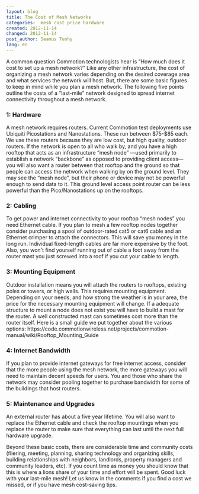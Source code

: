 ```yaml
---
layout: blog
title: The Cost of Mesh Networks
categories:  mesh cost price hardware 
created: 2012-11-14
changed: 2012-11-14
post_author: Seamus Tuohy
lang: en
---
```

 
<p>A common question Commotion technologists hear is “How much does it cost to set up a mesh network?” Like any other infrastructure, the cost of organizing a mesh network varies depending on the desired coverage area and what services the network will host. But, there are some basic figures to keep in mind while you plan a mesh network. The following five points outline the costs of a “last-mile” network designed to spread internet connectivity throughout a mesh network. </p>

<h3>1: Hardware</h3>
<p>A mesh network requires routers. Current Commotion test deployments use  Ubiquiti Picostations and Nanostations. These run between $75-$85 each.  We use these routers because they are low cost, but high quality, outdoor routers. If the network is open to all who walk by, and you have a high rooftop that acts as an infrastructure “mesh node” —used primarily to establish a network “backbone” as opposed to providing client access— you will also want a router between that rooftop and the ground so that people can access the network when walking by on the ground level. They may see the “mesh node”, but their phone or device may not be powerful enough to send data to it. This ground level access point router can be less powerful than the Pico/Nanostations up on the rooftops. </p>

<h3>2: Cabling</h3>
<p>To get power and internet connectivity to your rooftop “mesh nodes” you need Ethernet cable. If you plan to mesh a few rooftop nodes together consider purchasing a spool of outdoor-rated cat5 or cat6 cable and an Ethernet crimper to attach the connectors. This will save you money in the long run. Individual fixed-length cables are far more expensive by the foot. Also, you won't find yourself running out of cable a foot away from the router mast you just screwed into a roof if you cut your cable to length.</p>

<h3>3: Mounting Equipment </h3>
<p>Outdoor installation means you will attach the routers to rooftops, existing poles or towers, or high walls. This requires mounting equipment. Depending on your needs, and how strong the weather is in your area, the price for the necessary mounting equipment will change. If a adequate structure to mount a node does not exist you will have to build a mast for the router. A well constructed mast can sometimes cost more than the router itself. Here is a small guide we put together about the various options: https://code.commotionwireless.net/projects/commotion-manual/wiki/Rooftop_Mounting_Guide</p>

<h3>4: Internet Bandwidth</h3>
<p>If you plan to provide internet gateways for free internet access, consider that the more people using the mesh network, the more gateways you will need to maintain decent speeds for users. You and those who share the network may consider pooling together to purchase bandwidth for some of the buildings that host routers.</p>

<h3>5: Maintenance and Upgrades</h3>
<p>An external router has about a five year lifetime. You will also want to replace the Ethernet cable and check the rooftop mountings when you replace the router to make sure that everything can last until the next full hardware upgrade. </p>

<p>Beyond these basic costs, there are considerable time and community costs (fliering, meeting, planning, sharing technology and organizing skills, building relationships with neighbors, landlords, property managers and community leaders, etc). If you count time as money you should know that this is where a lions share of your time and effort will be spent. Good luck with your last-mile mesh! Let us know in the comments if you find a cost we missed, or if you have mesh cost-saving tips.</p>
